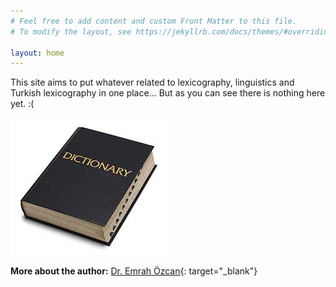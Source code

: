 ```yaml
---
# Feel free to add content and custom Front Matter to this file.
# To modify the layout, see https://jekyllrb.com/docs/themes/#overriding-theme-defaults

layout: home
---
```

This site aims to put whatever related to lexicography, linguistics and Turkish lexicography in one place... But as you can see there is nothing here yet. :(

![dict-logo]


**More about the author:** [Dr. Emrah Özcan](http://emrahozcan.com.tr){: target="_blank"}

[dict-logo]: pics/dictionary_168552845_250.jpg "Dictionary"
